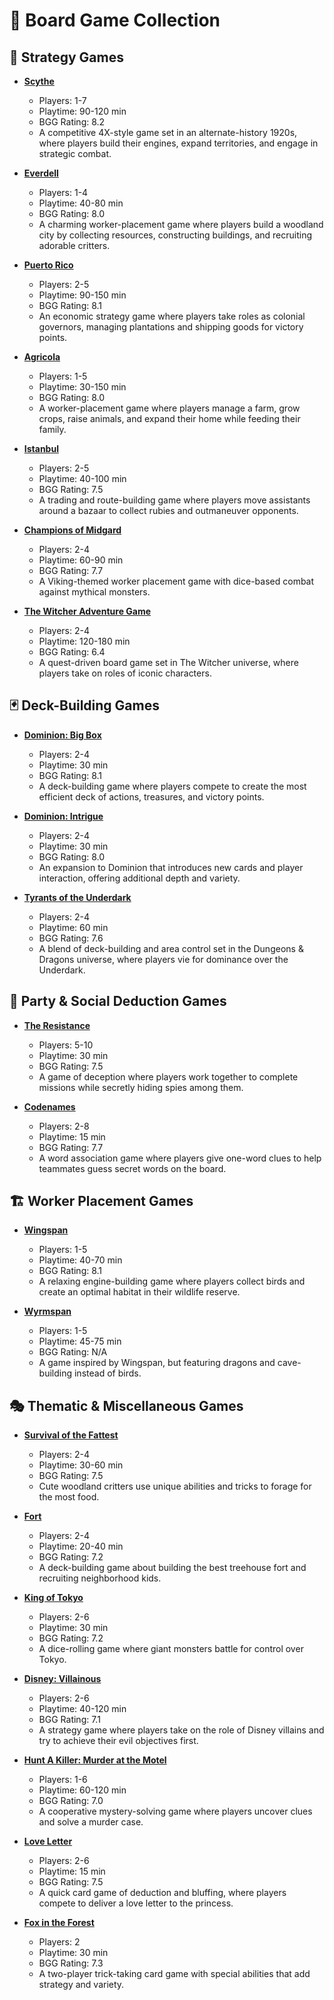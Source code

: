 # 📜 Board Game Collection

## 🎯 Strategy Games

- **[Scythe](https://boardgamegeek.com/boardgame/169786/scythe)**

  - Players: 1-7
  - Playtime: 90-120 min
  - BGG Rating: 8.2
  - A competitive 4X-style game set in an alternate-history 1920s, where players build their engines, expand territories, and engage in strategic combat.

- **[Everdell](https://boardgamegeek.com/boardgame/199792/everdell)**

  - Players: 1-4
  - Playtime: 40-80 min
  - BGG Rating: 8.0
  - A charming worker-placement game where players build a woodland city by collecting resources, constructing buildings, and recruiting adorable critters.

- **[Puerto Rico](https://boardgamegeek.com/boardgame/3076/puerto-rico)**

  - Players: 2-5
  - Playtime: 90-150 min
  - BGG Rating: 8.1
  - An economic strategy game where players take roles as colonial governors, managing plantations and shipping goods for victory points.

- **[Agricola](https://boardgamegeek.com/boardgame/31260/agricola)**

  - Players: 1-5
  - Playtime: 30-150 min
  - BGG Rating: 8.0
  - A worker-placement game where players manage a farm, grow crops, raise animals, and expand their home while feeding their family.

- **[Istanbul](https://boardgamegeek.com/boardgame/148949/istanbul)**

  - Players: 2-5
  - Playtime: 40-100 min
  - BGG Rating: 7.5
  - A trading and route-building game where players move assistants around a bazaar to collect rubies and outmaneuver opponents.

- **[Champions of Midgard](https://boardgamegeek.com/boardgame/172287/champions-midgard)**

  - Players: 2-4
  - Playtime: 60-90 min
  - BGG Rating: 7.7
  - A Viking-themed worker placement game with dice-based combat against mythical monsters.

- **[The Witcher Adventure Game](https://boardgamegeek.com/boardgame/144553/witcher-adventure-game)**

  - Players: 2-4
  - Playtime: 120-180 min
  - BGG Rating: 6.4
  - A quest-driven board game set in The Witcher universe, where players take on roles of iconic characters.

## 🃏 Deck-Building Games

- **[Dominion: Big Box](https://boardgamegeek.com/boardgame/36218/dominion)**

  - Players: 2-4
  - Playtime: 30 min
  - BGG Rating: 8.1
  - A deck-building game where players compete to create the most efficient deck of actions, treasures, and victory points.

- **[Dominion: Intrigue](https://boardgamegeek.com/boardgame/40834/dominion-intrigue)**

  - Players: 2-4
  - Playtime: 30 min
  - BGG Rating: 8.0
  - An expansion to Dominion that introduces new cards and player interaction, offering additional depth and variety.

- **[Tyrants of the Underdark](https://boardgamegeek.com/boardgame/181293/tyrants-underdark)**

  - Players: 2-4
  - Playtime: 60 min
  - BGG Rating: 7.6
  - A blend of deck-building and area control set in the Dungeons & Dragons universe, where players vie for dominance over the Underdark.

## 🎉 Party & Social Deduction Games

- **[The Resistance](https://boardgamegeek.com/boardgame/41114/resistance)**

  - Players: 5-10
  - Playtime: 30 min
  - BGG Rating: 7.5
  - A game of deception where players work together to complete missions while secretly hiding spies among them.

- **[Codenames](https://boardgamegeek.com/boardgame/178900/codenames)**

  - Players: 2-8
  - Playtime: 15 min
  - BGG Rating: 7.7
  - A word association game where players give one-word clues to help teammates guess secret words on the board.

## 🏗️ Worker Placement Games

- **[Wingspan](https://boardgamegeek.com/boardgame/266192/wingspan)**

  - Players: 1-5
  - Playtime: 40-70 min
  - BGG Rating: 8.1
  - A relaxing engine-building game where players collect birds and create an optimal habitat in their wildlife reserve.

- **[Wyrmspan](https://boardgamegeek.com/boardgame/400194/wyrmspan)**

  - Players: 1-5
  - Playtime: 45-75 min
  - BGG Rating: N/A
  - A game inspired by Wingspan, but featuring dragons and cave-building instead of birds.

## 🎭 Thematic & Miscellaneous Games

- **[Survival of the Fattest](https://boardgamegeek.com/boardgame/363870/survival-of-the-fattest)**

  - Players: 2-4
  - Playtime: 30-60 min
  - BGG Rating: 7.5
  - Cute woodland critters use unique abilities and tricks to forage for the most food.

- **[Fort](https://boardgamegeek.com/boardgame/300277/fort)**

  - Players: 2-4
  - Playtime: 20-40 min
  - BGG Rating: 7.2
  - A deck-building game about building the best treehouse fort and recruiting neighborhood kids.

- **[King of Tokyo](https://boardgamegeek.com/boardgame/70323/king-tokyo)**

  - Players: 2-6
  - Playtime: 30 min
  - BGG Rating: 7.2
  - A dice-rolling game where giant monsters battle for control over Tokyo.

- **[Disney: Villainous](https://boardgamegeek.com/boardgame/256382/disney-villainous)**

  - Players: 2-6
  - Playtime: 40-120 min
  - BGG Rating: 7.1
  - A strategy game where players take on the role of Disney villains and try to achieve their evil objectives first.

- **[Hunt A Killer: Murder at the Motel](https://boardgamegeek.com/boardgame/343388/hunt-killer-murder-motel)**

  - Players: 1-6
  - Playtime: 60-120 min
  - BGG Rating: 7.0
  - A cooperative mystery-solving game where players uncover clues and solve a murder case.

- **[Love Letter](https://boardgamegeek.com/boardgame/129622/love-letter)**

  - Players: 2-6
  - Playtime: 15 min
  - BGG Rating: 7.5
  - A quick card game of deduction and bluffing, where players compete to deliver a love letter to the princess.

- **[Fox in the Forest](https://boardgamegeek.com/boardgame/221965/fox-forest)**

  - Players: 2
  - Playtime: 30 min
  - BGG Rating: 7.3
  - A two-player trick-taking card game with special abilities that add strategy and variety.
